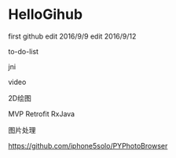 # HelloGihub
first github
edit 2016/9/9
edit 2016/9/12

to-do-list

jni

video

2D绘图

MVP Retrofit RxJava

图片处理

https://github.com/iphone5solo/PYPhotoBrowser
